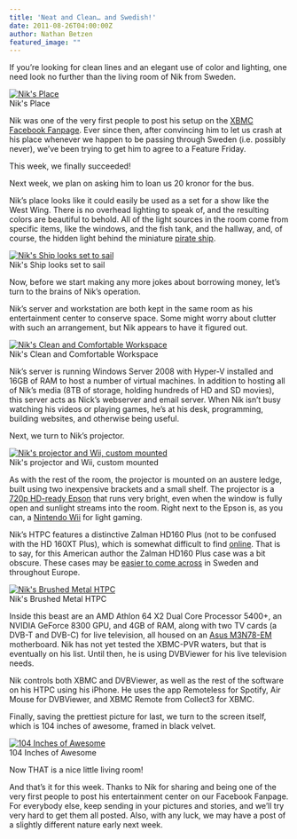 ```yaml
---
title: 'Neat and Clean… and Swedish!'
date: 2011-08-26T04:00:00Z
author: Nathan Betzen
featured_image: ""
---
```

If you’re looking for clean lines and an elegant use of color and lighting, one need look no further than the living room of Nik from Sweden.

 [![Nik's Place](/sites/default/files/uploads/DSC00079-2500-300x168.jpg "Nik's Place")](/sites/default/files/uploads/DSC00079-2500.jpg)  
 Nik's Place

  Nik was one of the very first people to post his setup on the [XBMC Facebook Fanpage](https://www.facebook.com/XBMC?sk=photos "XBMC Fanpage Pictures"). Ever since then, after convincing him to let us crash at his place whenever we happen to be passing through Sweden (i.e. possibly never), we’ve been trying to get him to agree to a Feature Friday.

 This week, we finally succeeded!

 Next week, we plan on asking him to loan us 20 kronor for the bus.

 Nik’s place looks like it could easily be used as a set for a show like the West Wing. There is no overhead lighting to speak of, and the resulting colors are beautiful to behold. All of the light sources in the room come from specific items, like the windows, and the fish tank, and the hallway, and, of course, the hidden light behind the miniature [pirate ship](https://www.amazon.com/gp/product/B0033EZOKG/ref=as_li_ss_tl?ie=UTF8&amp;tag=thfefi02-20&amp;linkCode=as2&amp;camp=217145&amp;creative=399369&amp;creativeASIN=B0033EZOKG "The Star of India").

  [![Nik's Ship looks set to sail](/sites/default/files/uploads/DSC00296-2500-300x168.jpg "Nik's Ship looks set to sail")](/sites/default/files/uploads/DSC00296-2500.jpg)  
 Nik's Ship looks set to sail

  Now, before we start making any more jokes about borrowing money, let’s turn to the brains of Nik’s operation.

 Nik’s server and workstation are both kept in the same room as his entertainment center to conserve space. Some might worry about clutter with such an arrangement, but Nik appears to have it figured out.

 [![Nik's Clean and Comfortable Workspace](/sites/default/files/uploads/DSC02850-2500-300x168.jpg "Nik's Clean and Comfortable Workspace")](/sites/default/files/uploads/DSC02850-2500.jpg)  
 Nik's Clean and Comfortable Workspace

  Nik’s server is running Windows Server 2008 with Hyper-V installed and 16GB of RAM to host a number of virtual machines. In addition to hosting all of Nik’s media (8TB of storage, holding hundreds of HD and SD movies), this server acts as Nick’s webserver and email server. When Nik isn’t busy watching his videos or playing games, he’s at his desk, programming, building websites, and otherwise being useful.

 Next, we turn to Nik’s projector.

 [![Nik's projector and Wii, custom mounted](/sites/default/files/uploads/DSC02834-2500-300x168.jpg "Nik's projector and Wii, custom mounted")](/sites/default/files/uploads/DSC02834-2500.jpg)  
 Nik's projector and Wii, custom mounted

  As with the rest of the room, the projector is mounted on an austere ledge, built using two inexpensive brackets and a small shelf. The projector is a [720p HD-ready Epson](https://www.amazon.com/gp/product/B000YNS0D2/ref=as_li_ss_tl?ie=UTF8&amp;tag=thfefi02-20&amp;linkCode=as2&amp;camp=217145&amp;creative=399369&amp;creativeASIN=B000YNS0D2 "720p Epson") that runs very bright, even when the window is fully open and sunlight streams into the room. Right next to the Epson is, as you can, a [Nintendo Wii](https://www.amazon.com/gp/product/B004WLRQCI/ref=as_li_ss_tl?ie=UTF8&amp;tag=thfefi02-20&amp;linkCode=as2&amp;camp=217145&amp;creative=399373&amp;creativeASIN=B004WLRQCI "the Nintendo Wii") for light gaming.

 Nik’s HTPC features a distinctive Zalman HD160 Plus (not to be confused with the HD 160XT Plus), which is somewhat difficult to find [online](https://www.amazon.com/s?ie=UTF8&amp;redirect=true&amp;ref_=sr_nr_p_4_0&amp;keywords=zalman%20hd160&amp;bbn=172282&amp;qid=1314426304&amp;rnid=15784691&amp;rh=n%3A172282%2Ck%3Azalman%20hd160%2Cp_4%3AZalman "The Many Zalman HD160's"). That is to say, for this American author the Zalman HD160 Plus case was a bit obscure. These cases may be [easier to come across](http://www.zalman.co.kr/eng/product/Product_Read.asp?Idx=281 "The Zalman HD160 Plus page") in Sweden and throughout Europe.

 [![Nik's Brushed Metal HTPC](/sites/default/files/uploads/DSC02854-2500-300x168.jpg "Nik's Brushed Metal HTPC")](/sites/default/files/uploads/DSC02854-2500.jpg)  
 Nik's Brushed Metal HTPC

  Inside this beast are an AMD Athlon 64 X2 Dual Core Processor 5400+, an NVIDIA GeForce 8300 GPU, and 4GB of RAM, along with two TV cards (a DVB-T and DVB-C) for live television, all housed on an [Asus M3N78-EM](https://www.amazon.com/gp/product/B001BSC0PI/ref=as_li_ss_tl?ie=UTF8&amp;tag=thfefi02-20&amp;linkCode=as2&amp;camp=217145&amp;creative=399369&amp;creativeASIN=B001BSC0PI "Asus M3N78-EM") motherboard. Nik has not yet tested the XBMC-PVR waters, but that is eventually on his list. Until then, he is using DVBViewer for his live television needs.

 Nik controls both XBMC and DVBViewer, as well as the rest of the software on his HTPC using his iPhone. He uses the app Remoteless for Spotify, Air Mouse for DVBViewer, and XBMC Remote from Collect3 for XBMC.

 Finally, saving the prettiest picture for last, we turn to the screen itself, which is 104 inches of awesome, framed in black velvet.

 [![104 Inches of Awesome](/sites/default/files/uploads/DSC02789-2500-300x168.jpg "104 Inches of Awesome")](/sites/default/files/uploads/DSC02789-2500.jpg)  
 104 Inches of Awesome

  Now THAT is a nice little living room!

 And that’s it for this week. Thanks to Nik for sharing and being one of the very first people to post his entertainment center on our Facebook Fanpage. For everybody else, keep sending in your pictures and stories, and we’ll try very hard to get them all posted. Also, with any luck, we may have a post of a slightly different nature early next week.

 